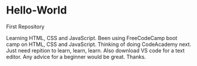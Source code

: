 # Hello-World
First Repository

Learning HTML, CSS and JavaScript. Been using FreeCodeCamp boot camp on HTML, CSS and JavaScript. Thinking of doing CodeAcademy next. Just need repition to learn, learn, learn. Also download VS code for a text editor. Any advice for a beginner would be great. Thanks.

